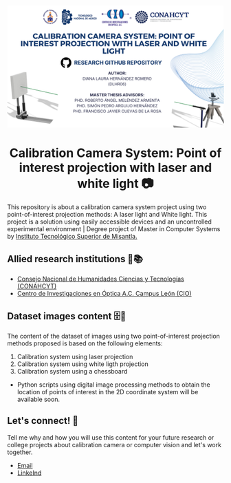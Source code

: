 
![Portada](Github_Layout.png)

<h1 align="center" id="title">Calibration Camera System: Point of interest projection with laser and white light 📷 </h1>


This repository is about a calibration camera system project using two point-of-interest projection methods: A laser light and White light. This project is a solution using easily accessible devices and an uncontrolled experimental environment | Degree project of Master in Computer Systems by [Instituto Tecnológico Superior de Misantla.](https://misantla.tecnm.mx/) 

## Allied research institutions 🏫📚
 * [Consejo Nacional de Humanidades Ciencias y Tecnologías (CONAHCYT)](https://conahcyt.mx/)
 * [Centro de Investigaciones en Óptica A.C.  Campus León (CIO)](https://www.cio.mx/)

## Dataset images content 🗄📸
The content of the dataset of images using two point-of-interest projection methods proposed is based on the following elements:
  1. Calibration system using laser projection
  2. Calibration system using white ligth projection
  3. Calibration system using a chessboard 
* Python scripts using digital image processing methods to obtain the location of points of interest in the 2D coordinate system will be available soon.

## Let's connect! 📨
Tell me why and how you will use this content for your future research or college projects about calibration camera or computer vision and let's work together.

 * [Email](mailto:dianahr164@gmail.com)
 * [LinkeInd](https://www.linkedin.com/in/dianalaurahr/)
